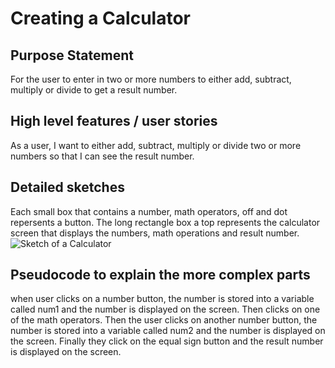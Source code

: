 # Creating a Calculator

## Purpose Statement
For the user to enter in two or more numbers to either add, subtract, multiply or divide to get a result number.

## High level features / user stories
As a user, I want to either add, subtract, multiply or divide two or more numbers so that I can see the result number.

## Detailed sketches
Each small box that contains a number, math operators, off and dot repersents a button.
The long rectangle box a top represents the calculator screen that displays the numbers, math operations and result number.
![Sketch of a Calculator](Calculator1.jpg)

## Pseudocode to explain the more complex parts
when user clicks on a number button, the number is stored into a variable called num1 and the number is displayed on the screen. Then clicks on one of the math operators. Then the user clicks on another number button, the number is stored into a variable called num2 and the number is displayed on the screen.
Finally they click on the equal sign button and the result number is displayed on the screen.
